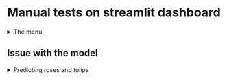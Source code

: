 # Manual tests on streamlit dashboard

<details>
<summary>The menu</summary>
<br>
<img src="images/testing/menu.png">

| Feature | Expected Outcome | Testing Performed | Result | Pass/Fail |
| --- | --- | --- | --- | --- |
| Navigate to Dataset distribution | When clicking on "Dataset distribution", the page with dataset distribution will show | Clicked on "Dataset distribution" | The page with dataset info was shown | Pass |
| Navigate to Flower classifier | When clicking on "Flower classifier", the page where users can upload image for prediction will show | Clicked on "Flower classifier" | The page where users can upload images was shown | Pass |
| Navigate to Project hypotheses | When clicking on "Project hypotheses", the page with the projects hypotheses will show  | Clicked on "Project hypotheses" | The page where all information about the projects hypotheses was shown | Pass |
| Navigate to ML Performance metrics | When clicking on "ML Performance metrics", the page with the models performance will show | Clicked on "ML Performance metrics" | The page with the models performance metrics was shown | Pass |
| Navigate to Project Summary | When clicking on "Project Summary", the page with the summary will show | Clicked on "Project Summary" | The page with a summary of the project was shown | Pass |

</details>


## Issue with the model
<details>
<summary>Predicting roses and tulips</summary>

<img src="outputs/v2/flower_similarity_heatmap.png"><br>
As we can see in this heatmap, the colors in the categories of tulips and roses are nearest eachother. This makes the prediction between these two categories the hardest for this model. And if we look at the classification report and the confusion matrix, this also shows that the model having problems with predicting these two categories.

<img src="images/readme/classification_report.png"><br>
<img src="outputs/v2/confusion_matrix.png"><br>

**Here are some examples when the model predicts with barely majority and with the wrong category:**<br><br>
<img src="images/readme/confusion_1a.jpg" width=50% height="auto"><img src="images/readme/confusion_2a.jpg" width=50% height="auto"><br>
<img src="images/readme/confusion_1b.png" width=50% height="auto"><img src="images/readme/confusion_2b.png" width=50% height="auto"><br>
These examples barely have majority on the right class. <br>But here are a prediction that shows roses instead of tulips that are on the image:<br>
<img src="images/readme/confusion_3a.jpg" width=50% height=50%><img src="images/readme/confusion_3b.png" width=50% height="auto"><br> 
</details>